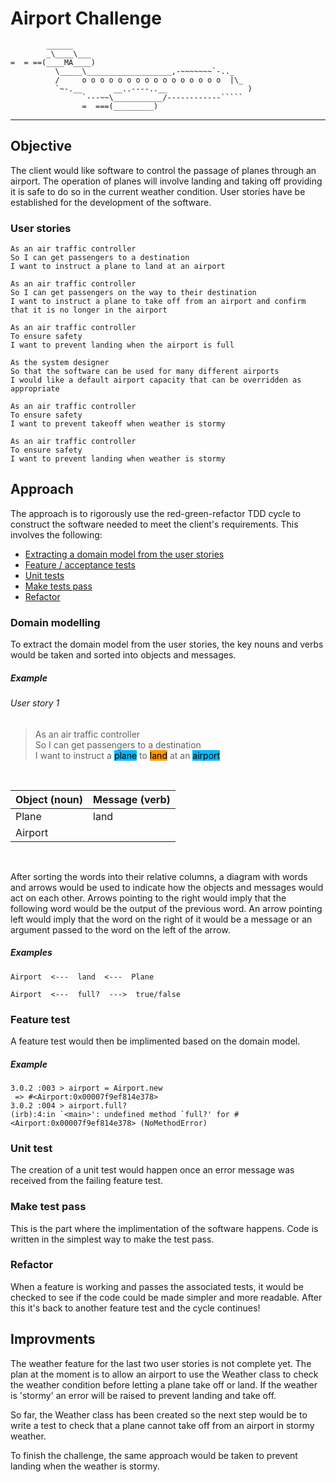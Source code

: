 # Airport Challenge

```
        ______
        _\____\___
=  = ==(____MA____)
          \_____\___________________,-~~~~~~~`-.._
          /     o o o o o o o o o o o o o o o o  |\_
          `~-.__       __..----..__                  )
                `---~~\___________/------------`````
                =  ===(_________)

```
---

## Objective

The client would like software to control the passage of planes through an airport. The operation of planes will involve landing and taking off providing it is safe to do so in the current weather condition. User stories have be established for the development of the software.

### User stories

```
As an air traffic controller 
So I can get passengers to a destination 
I want to instruct a plane to land at an airport

As an air traffic controller 
So I can get passengers on the way to their destination 
I want to instruct a plane to take off from an airport and confirm that it is no longer in the airport

As an air traffic controller 
To ensure safety 
I want to prevent landing when the airport is full 

As the system designer
So that the software can be used for many different airports
I would like a default airport capacity that can be overridden as appropriate

As an air traffic controller 
To ensure safety 
I want to prevent takeoff when weather is stormy 

As an air traffic controller 
To ensure safety 
I want to prevent landing when weather is stormy 
```

## Approach

The approach is to rigorously use the red-green-refactor TDD cycle to construct the software needed to meet the client's requirements. This involves the following:

- [Extracting a domain model from the user stories](#domain-modelling)
- [Feature / acceptance tests](#featur-test)
- [Unit tests](#unit-test)
- [Make tests pass](#make-test-pass)
- [Refactor](#refactor)

### Domain modelling

To extract the domain model from the user stories, the key nouns and verbs would be taken and sorted into objects and messages.

##### Example
###### User story 1
> As an air traffic controller <br>
So I can get passengers to a destination <br>
I want to instruct a <mark style="background-color: #00bbff">plane</mark> to <mark style="background-color: #ff9900">land</mark> at an <mark style="background-color: #00bbff">airport</mark>

<br>

<div align="center">

| Object (noun) | Message (verb) |
| --- | --- |
| Plane | land |
| Airport | |
</div>

<br>

After sorting the words into their relative columns, a diagram with words and arrows would be used to indicate how the objects and messages would act on each other. Arrows pointing to the right would imply that the following word would be the output of the previous word. An arrow pointing left would imply that the word on the right of it would be a message or an argument passed to the word on the left of the arrow.

##### Examples

```
Airport  <---  land  <---  Plane
```
```
Airport  <---  full?  --->  true/false
```
### Feature test

A feature test would then be implimented based on the domain model.

##### Example
```irb
3.0.2 :003 > airport = Airport.new
 => #<Airport:0x00007f9ef814e378> 
3.0.2 :004 > airport.full?
(irb):4:in `<main>': undefined method `full?' for #<Airport:0x00007f9ef814e378> (NoMethodError)
```

### Unit test

The creation of a unit test would happen once an error message was received from the failing feature test.

### Make test pass

This is the part where the implimentation of the software happens. Code is written in the simplest way to make the test pass.

### Refactor

When a feature is working and passes the associated tests, it would be checked to see if the code could be made simpler and more readable. After this it's back to another feature test and the cycle continues!

## Improvments

The weather feature for the last two user stories is not complete yet. The plan at the moment is to allow an airport to use the Weather class to check the weather condition before letting a plane take off or land. If the weather is 'stormy' an error will be raised to prevent landing and take off.

So far, the Weather class has been created so the next step would be to write a test to check that a plane cannot take off from an airport in stormy weather.

To finish the challenge, the same approach would be taken to prevent landing when the weather is stormy.